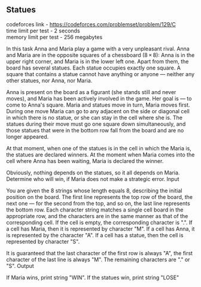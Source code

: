 ## Statues
codeforces link - https://codeforces.com/problemset/problem/129/C <br>
time limit per test - 2 seconds <br>
memory limit per test - 256 megabytes <br>


In this task Anna and Maria play a game with a very unpleasant rival. Anna and Maria are in the opposite squares of a chessboard (8 × 8): Anna is in the upper right corner, and Maria is in the lower left one. Apart from them, the board has several statues. Each statue occupies exactly one square. A square that contains a statue cannot have anything or anyone — neither any other statues, nor Anna, nor Maria.

Anna is present on the board as a figurant (she stands still and never moves), and Maria has been actively involved in the game. Her goal is — to come to Anna's square. Maria and statues move in turn, Maria moves first. During one move Maria can go to any adjacent on the side or diagonal cell in which there is no statue, or she can stay in the cell where she is. The statues during their move must go one square down simultaneously, and those statues that were in the bottom row fall from the board and are no longer appeared.

At that moment, when one of the statues is in the cell in which the Maria is, the statues are declared winners. At the moment when Maria comes into the cell where Anna has been waiting, Maria is declared the winner.

Obviously, nothing depends on the statues, so it all depends on Maria. Determine who will win, if Maria does not make a strategic error.
Input

You are given the 8 strings whose length equals 8, describing the initial position on the board. The first line represents the top row of the board, the next one — for the second from the top, and so on, the last line represents the bottom row. Each character string matches a single cell board in the appropriate row, and the characters are in the same manner as that of the corresponding cell. If the cell is empty, the corresponding character is ".". If a cell has Maria, then it is represented by character "M". If a cell has Anna, it is represented by the character "A". If a cell has a statue, then the cell is represented by character "S".

It is guaranteed that the last character of the first row is always "A", the first character of the last line is always "M". The remaining characters are "." or "S".
Output

If Maria wins, print string "WIN". If the statues win, print string "LOSE"